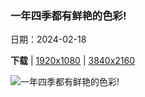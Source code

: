 ### 一年四季都有鲜艳的色彩!

日期：2024-02-18

**下载**  |  [1920x1080](https://cn.bing.com/th?id=OHR.CarnavalTenerife_ZH-CN1559136778_1920x1080.jpg)  |  [3840x2160](https://cn.bing.com/th?id=OHR.CarnavalTenerife_ZH-CN1559136778_UHD.jpg)

![一年四季都有鲜艳的色彩!](https://cn.bing.com/th?id=OHR.CarnavalTenerife_ZH-CN1559136778_1920x1080.jpg "鸟瞰克鲁斯港色彩斑斓的房屋，特内里费岛，西班牙 (© Marco Bottigelli/Getty Images)")

